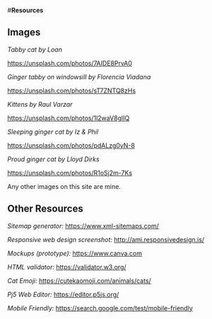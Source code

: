 \#**Resources**

## Images

_Tabby cat by Loan_

<https://unsplash.com/photos/7AIDE8PrvA0>

_Ginger tabby on windowsill by Florencia Viadana_

<https://unsplash.com/photos/sT7ZNTQ8zHs>

_Kittens by Raul Varzar_

<https://unsplash.com/photos/1l2waV8glIQ>

_Sleeping ginger cat by Iz & Phil_

<https://unsplash.com/photos/pdALzg0yN-8>

_Proud ginger cat by Lloyd Dirks_

<https://unsplash.com/photos/R1oSj2m-7Ks>

Any other images on this site are mine.

## Other Resources

_Sitemap generator:_
<https://www.xml-sitemaps.com/>

_Responsive web design screenshot:_
<http://ami.responsivedesign.is/>

_Mockups (prototype):_
<https://www.canva.com>

_HTML validator:_
<https://validator.w3.org/>

_Cat Emoji:_
<https://cutekaomoji.com/animals/cats/>

_Pj5 Web Editor:_
<https://editor.p5js.org/>

_Mobile Friendly:_
<https://search.google.com/test/mobile-friendly>
